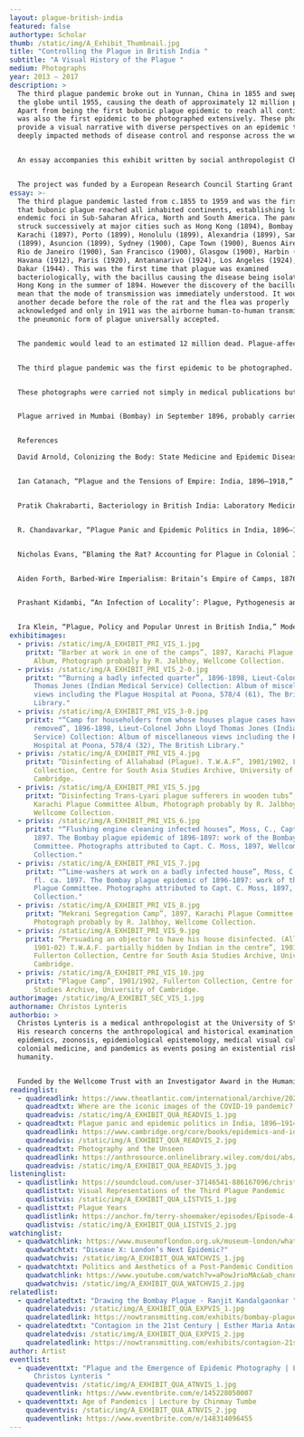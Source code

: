 ```yaml
---
layout: plague-british-india
featured: false
authortype: Scholar
thumb: /static/img/A_Exhibit_Thumbnail.jpg
title: "Controlling the Plague in British India "
subtitle: "A Visual History of the Plague "
medium: Photographs
year: 2013 – 2017
description: >
  The third plague pandemic broke out in Yunnan, China in 1855 and swept across
  the globe until 1955, causing the death of approximately 12 million people.
  Apart from being the first bubonic plague epidemic to reach all continents, it
  was also the first epidemic to be photographed extensively. These photographs
  provide a visual narrative with diverse perspectives on an epidemic that
  deeply impacted methods of disease control and response across the world.


  An essay accompanies this exhibit written by social anthropologist Christos Lynteris that explores the measures taken by colonial authorities in order to control the spread of the third plague pandemic in India. The exhibit also contains photographs courtesy of the research project on “Visual Representations of the Third Plague Pandemic” led by Christos. 


  The project was funded by a European Research Council Starting Grant (under the European Union's Seventh Framework Programme/European Research Council grant agreement no 336564) and investigated the visualisation of plague during the third pandemic and the way in which this formed a paradigm of epidemic photography. The project has made a large number of plague photographs available to the public through the University of Cambridge’s repository Apollo. 
essay: >-
  The third plague pandemic lasted from c.1855 to 1959 and was the first time
  that bubonic plague reached all inhabited continents, establishing long-term
  endemic foci in Sub-Saharan Africa, North and South America. The pandemic
  struck successively at major cities such as Hong Kong (1894), Bombay (1896),
  Karachi (1897), Porto (1899), Honolulu (1899), Alexandria (1899), Santos
  (1899), Asuncion (1899), Sydney (1900), Cape Town (1900), Buenos Aires (1900),
  Rio de Janeiro (1900), San Francisco (1900), Glasgow (1900), Harbin (1910),
  Havana (1912), Paris (1920), Antananarivo (1924), Los Angeles (1924), and
  Dakar (1944). This was the first time that plague was examined
  bacteriologically, with the bacillus causing the disease being isolated in
  Hong Kong in the summer of 1894. However the discovery of the bacillus did not
  mean that the mode of transmission was immediately understood. It would take
  another decade before the role of the rat and the flea was properly
  acknowledged and only in 1911 was the airborne human-to-human transmission of
  the pneumonic form of plague universally accepted. 


  The pandemic would lead to an estimated 12 million dead. Plague-affected locations witnessed the implementation of extraordinary measures for its containments. These were often met with resistance by affected populations, whilst also splitting the medical community in rival camps. It was only with the discovery of antibiotics and the use of effective anti-flea insecticides, after the Second World War, that the pandemic was brought under comprehensive control.


  The third plague pandemic was the first epidemic to be photographed. This extensive photographic record did not simply depict individual outbreaks across the globe. It also played a role in the public negotiation of what caused these epidemics, and how they should be best handled. Issues like the impact of epidemic control on free trade, state and local sovereignty and civil liberties, as well as the efficacy of quarantine, imagined class and race aspects of plague transmission, and the use of segregation as a public health measure, urban planning and the pathogenic potential of native forms of habitation, the role of modern technology in the spread of plague, and the implication of rats and other animals in the spread of the disease were visually commented and negotiated through the unprecedented use of photography in documenting a global pandemic. Plague photography thus contributed not just to a vision of plague as a global scourge, but also to the emergence of a broader pandemic imaginary. 


  These photographs were carried not simply in medical publications but across the lay daily and illustrated press, creating a spectacle of epidemic destruction and technoscientific salvation. Plague photography connected different outbreaks of the disease across the globe in a common aetiological and epidemic control narrative, mobilising visual tropes of the “Black Death” and fostering for the first time a medical and lay experience of the “pandemic”. 


  Plague arrived in Mumbai (Bombay) in September 1896, probably carried there by steamships from Hong Kong. The existence of plague in Bombay – one of the major commercial centres of the British Empire at the time – caused immediate panic in London, where it was felt that the Indian Government were being too slow to respond to an outbreak that had potentially major geopolitical significance. Colonial officials responded in a draconian and largely incoherent manner as plague began to spread from Bombay to other major cities across British India. In February 1897, the government of India promulgated the Epidemic Diseases Act, which effectively created a state of emergency around anti-plague measures. In major cities, far-reaching campaigns were unleashed that involved house-to-house searches by soldiers, forced hospitalisation, and the compulsory disinfection of houses. Disinfection involved a range of measures including deroofing and burning down houses or hosing them with highly acidic solutions, and was based upon the false idea that plague was a disease of ‘locality’. At the same time, colonial authorities implemented the evacuation of cities, towns and villages and the segregation of their inhabitants in a range of plague camps, also based on a false idea that bubonic plague was contagious (i.e. directly transmissible between humans). These invasive measures were, unsurprisingly, deeply unpopular among the affected population, and resulted in sustained resistance and a political crisis for the colonial government. Eventually, the colonial government decided to pursue a more moderate path, and placed an emphasis upon the voluntary nature of anti-plague work. Plague remained in India for several more decades, and between 1896 and 1921 killed an estimated 10 million people. It was, however, also in India that major scientific breakthroughs took place. Most importantly, in 1898 the Pasteurian doctor Paul-Louis Simond established that rats’ fleas were the plague's principal vector. Indeed, scientific work undertaken in the subcontinent in the first two decades of the twentieth century was instrumental in creating new understandings of bubonic plague.


  References

  David Arnold, Colonizing the Body: State Medicine and Epidemic Disease in Nineteenth Century India (Cambridge: Cambridge University Press, 1993).


  Ian Catanach, “Plague and the Tensions of Empire: India, 1896–1918,” In David Arnold (ed.), Imperial Medicine and Indigenous Societies, pp. 149–71 (Manchester: Manchester University Press, 1988).


  Pratik Chakrabarti, Bacteriology in British India: Laboratory Medicine and the Tropics (University of Rochester Press, 2012).


  R. Chandavarkar, “Plague Panic and Epidemic Politics in India, 1896–1914,” in P. Slack (ed.), Epidemics and Ideas: Essays on the Historical Perception of Pestilence, pp. 203–40 (Cambridge: Cambridge University Press, 1992).  


  Nicholas Evans, “Blaming the Rat? Accounting for Plague in Colonial Indian Medicine,” Medicine, Anthropology, Theory 5:3 (2018): 15-42.


  Aiden Forth, Barbed-Wire Imperialism: Britain’s Empire of Camps, 1876-1903 (Berkeley: The University of California Press, 2018).


  Prashant Kidambi, “An Infection of Locality’: Plague, Pythogenesis and the Poor in Bombay, c. 1896–1905,” Urban History 31 (2004): 249­267.


  Ira Klein, “Plague, Policy and Popular Unrest in British India,” Modern Asian Studies 22: 4 (1988): 723–55.
exhibitimages:
  - privis: /static/img/A_EXHIBIT_PRI_VIS_1.jpg
    pritxt: “Barber at work in one of the camps”, 1897, Karachi Plague Committee
      Album, Photograph probably by R. Jalbhoy, Wellcome Collection.
  - privis: /static/img/A_EXHIBIT_PRI_VIS_2-0.jpg
    pritxt: "“Burning a badly infected quarter”, 1896-1898, Lieut-Colonel John Lloyd
      Thomas Jones (Indian Medical Service) Collection: Album of miscellaneous
      views including the Plague Hospital at Poona, 578/4 (61), The British
      Library."
  - privis: /static/img/A_EXHIBIT_PRI_VIS_3-0.jpg
    pritxt: "“Camp for householders from whose houses plague cases have been
      removed”, 1896-1898, Lieut-Colonel John Lloyd Thomas Jones (Indian Medical
      Service) Collection: Album of miscellaneous views including the Plague
      Hospital at Poona, 578/4 (32), The British Library."
  - privis: /static/img/A_EXHIBIT_PRI_VIS_4.jpg
    pritxt: “Disinfecting of Allahabad (Plague). T.W.A.F”, 1901/1902, Fullerton
      Collection, Centre for South Asia Studies Archive, University of
      Cambridge.
  - privis: /static/img/A_EXHIBIT_PRI_VIS_5.jpg
    pritxt: “Disinfecting Trans-Lyari plague sufferers in wooden tubs”, 1897,
      Karachi Plague Committee Album, Photograph probably by R. Jalbhoy,
      Wellcome Collection.
  - privis: /static/img/A_EXHIBIT_PRI_VIS_6.jpg
    pritxt: "“Flushing engine cleaning infected houses”, Moss, C., Captain, fl. ca.
      1897. The Bombay plague epidemic of 1896-1897: work of the Bombay Plague
      Committee. Photographs attributed to Capt. C. Moss, 1897, Wellcome
      Collection."
  - privis: /static/img/A_EXHIBIT_PRI_VIS_7.jpg
    pritxt: "“Lime-washers at work on a badly infected house”, Moss, C., Captain,
      fl. ca. 1897. The Bombay plague epidemic of 1896-1897: work of the Bombay
      Plague Committee. Photographs attributed to Capt. C. Moss, 1897, Wellcome
      Collection."
  - privis: /static/img/A_EXHIBIT_PRI_VIS_8.jpg
    pritxt: “Mekrani Segregation Camp”, 1897, Karachi Plague Committee Album,
      Photograph probably by R. Jalbhoy, Wellcome Collection.
  - privis: /static/img/A_EXHIBIT_PRI_VIS_9.jpg
    pritxt: “Persuading an objector to have his house disinfected. (Allahabad,
      1901-02) T.W.A.F. partially hidden by Indian in the centre”, 1901/1902,
      Fullerton Collection, Centre for South Asia Studies Archive, University of
      Cambridge.
  - privis: /static/img/A_EXHIBIT_PRI_VIS_10.jpg
    pritxt: “Plague Camp”, 1901/1902, Fullerton Collection, Centre for South Asia
      Studies Archive, University of Cambridge.
authorimage: /static/img/A_EXHIBIT_SEC_VIS_1.jpg
authorname: Christos Lynteris
authorbio: >
  Christos Lynteris is a medical anthropologist at the University of St Andrews.
  His research concerns the anthropological and historical examination of
  epidemics, zoonosis, epidemiological epistemology, medical visual culture,
  colonial medicine, and pandemics as events posing an existential risk to
  humanity.


  Funded by the Wellcome Trust with an Investigator Award in the Humanities and Social Sciences, Christos’s new project, The Global War Against the Rat and the Epistemic Emergence of Zoonosis (2019-2024), will examine the global history of a foundational but historically neglected process in the development of scientific approaches to zoonosis: the global war against the rat (1898-1948). 
readinglist:
  - quadreadlink: https://www.theatlantic.com/international/archive/2021/02/where-are-iconic-images-covid-19-pandemic/618036/?utm_source=pocket-newtab-global-en-GB
    quadreadtxt: Where are the iconic images of the COVID-19 pandemic?
    quadreadvis: /static/img/A_EXHIBIT_QUA_READVIS_1.jpg
  - quadreadtxt: Plague panic and epidemic politics in India, 1896–1914
    quadreadlink: https://www.cambridge.org/core/books/epidemics-and-ideas/plague-panic-and-epidemic-politics-in-india-18961914/0C7AD36256D3711FF139E179A43E5E92
    quadreadvis: /static/img/A_EXHIBIT_QUA_READVIS_2.jpg
  - quadreadtxt: Photography and the Unseen
    quadreadlink: https://anthrosource.onlinelibrary.wiley.com/doi/abs/10.1111/var.12174
    quadreadvis: /static/img/A_EXHIBIT_QUA_READVIS_3.jpg
listeninglist:
  - quadlistlink: https://soundcloud.com/user-37146541-886167096/christos-lynteris-march-2018
    quadlisttxt: Visual Representations of the Third Plague Pandemic
    quadlistvis: /static/img/A_EXHIBIT_QUA_LISTVIS_1.jpg
  - quadlisttxt: Plague Years
    quadlistlink: https://anchor.fm/terry-shoemaker/episodes/Episode-4---How-Tribal-Communities-Have-Dealt-with-the-Pandemic-elqe84?fbclid=IwAR2Ht5Mteg-VRjnygYDrIQiLHMXqbWn5EXvmBNQaU-hELxrZrys7_QIwI_4
    quadlistvis: /static/img/A_EXHIBIT_QUA_LISTVIS_2.jpg
watchinglist:
  - quadwatchlink: https://www.museumoflondon.org.uk/museum-london/whats-on/exhibitions/disease-x
    quadwatchtxt: "Disease X: London’s Next Epidemic?"
    quadwatchvis: /static/img/A_EXHIBIT_QUA_WATCHVIS_1.jpg
  - quadwatchtxt: Politics and Aesthetics of a Post-Pandemic Condition
    quadwatchlink: https://www.youtube.com/watch?v=aPowJrioMAc&ab_channel=CEFCHongKong
    quadwatchvis: /static/img/A_EXHIBIT_QUA_WATCHVIS_2.jpg
relatedlist:
  - quadrelatedtxt: "Drawing the Bombay Plague - Ranjit Kandalgaonkar "
    quadrelatedvis: /static/img/A_EXHIBIT_QUA_EXPVIS_1.jpg
    quadrelatedlink: https://nowtransmitting.com/exhibits/bombay-plague/
  - quadrelatedtxt: "Contagion in the 21st Century | Esther Maria Antao "
    quadrelatedvis: /static/img/A_EXHIBIT_QUA_EXPVIS_2.jpg
    quadrelatedlink: https://nowtransmitting.com/exhibits/contagion-21st-century/
author: Artist
eventlist:
  - quadeventtxt: "Plague and the Emergence of Epidemic Photography | Lecture by
      Christos Lynteris "
    quadeventvis: /static/img/A_EXHIBIT_QUA_ATNVIS_1.jpg
    quadeventlink: https://www.eventbrite.com/e/145228050007
  - quadeventtxt: Age of Pandemics | Lecture by Chinmay Tumbe
    quadeventvis: /static/img/A_EXHIBIT_QUA_ATNVIS_2.jpg
    quadeventlink: https://www.eventbrite.com/e/148314096455
---
```

